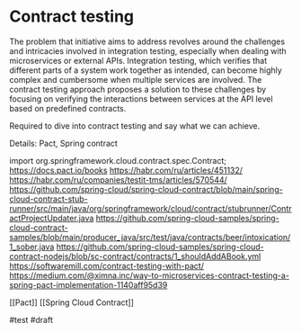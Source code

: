 # Contract testing

The problem that initiative aims to address revolves around the challenges and intricacies involved in integration testing, especially when dealing with microservices or external APIs. Integration testing, which verifies that different parts of a system work together as intended, can become highly complex and cumbersome when multiple services are involved. The contract testing approach proposes a solution to these challenges by focusing on verifying the interactions between services at the API level based on predefined contracts. 

Required to dive into contract testing and say what we can achieve.

Details: Pact, Spring contract

import org.springframework.cloud.contract.spec.Contract;
https://docs.pact.io/books
https://habr.com/ru/articles/451132/
https://habr.com/ru/companies/testit-tms/articles/570544/
https://github.com/spring-cloud/spring-cloud-contract/blob/main/spring-cloud-contract-stub-runner/src/main/java/org/springframework/cloud/contract/stubrunner/ContractProjectUpdater.java
https://github.com/spring-cloud-samples/spring-cloud-contract-samples/blob/main/producer_java/src/test/java/contracts/beer/intoxication/1_sober.java
https://github.com/spring-cloud-samples/spring-cloud-contract-nodejs/blob/sc-contract/contracts/1_shouldAddABook.yml
https://softwaremill.com/contract-testing-with-pact/
https://medium.com/@ximna.inc/way-to-microservices-contract-testing-a-spring-pact-implementation-1140aff95d39



[[Pact]] [[Spring Cloud Contract]]

#test 
#draft
